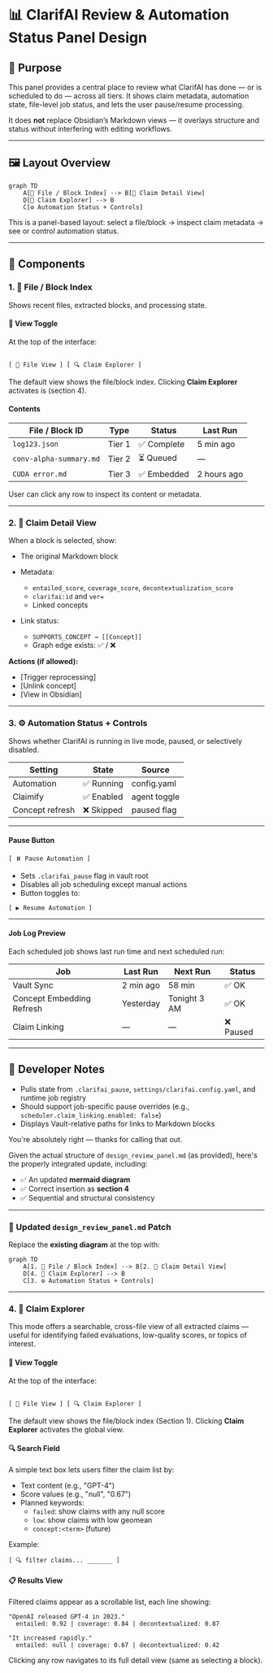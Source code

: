 # 📊 ClarifAI Review & Automation Status Panel Design

## 🎯 Purpose

This panel provides a central place to review what ClarifAI has done — or is scheduled to do — across all tiers. It shows claim metadata, automation state, file-level job status, and lets the user pause/resume processing.

It does **not** replace Obsidian’s Markdown views — it overlays structure and status without interfering with editing workflows.

---

## 🖼️ Layout Overview

```mermaid
graph TD
    A[📁 File / Block Index] --> B[🔎 Claim Detail View]
    D[🧭 Claim Explorer] --> B
    C[⚙️ Automation Status + Controls]
```

This is a panel-based layout: select a file/block → inspect claim metadata → see or control automation status.

---

## 🧩 Components

### 1. **📁 File / Block Index**

Shows recent files, extracted blocks, and processing state.

#### 🔁 View Toggle

At the top of the interface:

```

[ 📁 File View ] [ 🔍 Claim Explorer ]

````

The default view shows the file/block index. Clicking **Claim Explorer** activates is (section 4).

#### Contents

| File / Block ID         | Type   | Status     | Last Run    |
| ----------------------- | ------ | ---------- | ----------- |
| `log123.json`           | Tier 1 | ✅ Complete | 5 min ago   |
| `conv-alpha-summary.md` | Tier 2 | ⏳ Queued   | —           |
| `CUDA error.md`         | Tier 3 | ✅ Embedded | 2 hours ago |

User can click any row to inspect its content or metadata.

---

### 2. **🔎 Claim Detail View**

When a block is selected, show:

* The original Markdown block
* Metadata:

  * `entailed_score`, `coverage_score`, `decontextualization_score`
  * `clarifai:id` and `ver=`
  * Linked concepts
* Link status:

  * `SUPPORTS_CONCEPT → [[Concept]]`
  * Graph edge exists: ✅ / ❌

**Actions (if allowed):**

* \[Trigger reprocessing]
* \[Unlink concept]
* \[View in Obsidian]

---

### 3. **⚙️ Automation Status + Controls**

Shows whether ClarifAI is running in live mode, paused, or selectively disabled.

| Setting         | State     | Source       |
| --------------- | --------- | ------------ |
| Automation      | ✅ Running | config.yaml  |
| Claimify        | ✅ Enabled | agent toggle |
| Concept refresh | ❌ Skipped | paused flag  |

---

#### Pause Button

```plaintext
[ ⏸️ Pause Automation ]
```

* Sets `.clarifai_pause` flag in vault root
* Disables all job scheduling except manual actions
* Button toggles to:

```plaintext
[ ▶️ Resume Automation ]
```

---

#### Job Log Preview

Each scheduled job shows last run time and next scheduled run:

| Job                       | Last Run  | Next Run     | Status   |
| ------------------------- | --------- | ------------ | -------- |
| Vault Sync                | 2 min ago | 58 min       | ✅ OK     |
| Concept Embedding Refresh | Yesterday | Tonight 3 AM | ✅ OK     |
| Claim Linking             | —         | —            | ❌ Paused |

---

## 🔧 Developer Notes

* Pulls state from `.clarifai_pause`, `settings/clarifai.config.yaml`, and runtime job registry
* Should support job-specific pause overrides (e.g., `scheduler.claim_linking.enabled: false`)
* Displays Vault-relative paths for links to Markdown blocks

You're absolutely right — thanks for calling that out.

Given the actual structure of `design_review_panel.md` (as provided), here's the properly integrated update, including:

* ✅ An updated **mermaid diagram**
* ✅ Correct insertion as **section 4**
* ✅ Sequential and structural consistency

---

### 🔁 Updated `design_review_panel.md` Patch

Replace the **existing diagram** at the top with:

```mermaid
graph TD
    A[1. 📁 File / Block Index] --> B[2. 🔎 Claim Detail View]
    D[4. 🧭 Claim Explorer] --> B
    C[3. ⚙️ Automation Status + Controls]
```

---

### 4. 🧭 Claim Explorer

This mode offers a searchable, cross-file view of all extracted claims — useful for identifying failed evaluations, low-quality scores, or topics of interest.

#### 🔁 View Toggle

At the top of the interface:

```

[ 📁 File View ] [ 🔍 Claim Explorer ]

````

The default view shows the file/block index (Section 1). Clicking **Claim Explorer** activates the global view.

#### 🔍 Search Field

A simple text box lets users filter the claim list by:

- Text content (e.g., "GPT-4")
- Score values (e.g., "null", "0.67")
- Planned keywords:  
  - `failed`: show claims with any null score  
  - `low`: show claims with low geomean  
  - `concept:<term>` (future)

Example:

```plaintext
[ 🔍 filter claims... _______ ] 
````

#### 📋 Results View

Filtered claims appear as a scrollable list, each line showing:

```plaintext
"OpenAI released GPT-4 in 2023."
  entailed: 0.92 | coverage: 0.84 | decontextualized: 0.87

"It increased rapidly."
  entailed: null | coverage: 0.67 | decontextualized: 0.42
```

Clicking any row navigates to its full detail view (same as selecting a block).
